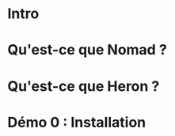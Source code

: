 # Intro

# Qu'est-ce que Nomad ?

# Qu'est-ce que Heron ?

# Démo 0 : Installation

<!-- docker system prune -af --volumes !>
wget https://github.com/apache/incubator-heron/releases/download/0.17.8/heron-install-0.17.8-ubuntu.sh
chmod +x heron-install-0.17.8-ubuntu.sh
./heron-install-0.17.8-ubuntu.sh --user
export PATH="$PATH:~/bin"
wget https://releases.hashicorp.com/nomad/0.8.4/nomad_0.8.4_linux_amd64.zip
unzip nomad_0.8.4_linux_amd64.zip
sudo cp nomad /usr/bin
chmod 755 /usr/bin/nomad

# Démo 1 : Nomad local

docker rm -f consul
docker run -tid --rm --net host --name=consul consul
sudo nomad agent -dev
nomad job init
nomad job run example.nomad
nomad job status example
nomad alloc status -stats xxxxxxxx
nomad alloc logs xxxxxxxx redis
firefox http://127.0.0.1:4646/ui/jobs
sed -i "s/\(count =\) 1/\1 3/" example.nomad
nomad job plan example.nomad
nomad job run -check-index 13 example.nomad
nomad job status example
sed -i "s/\(redis\):3.2/\1:4.0/" example.nomad
nomad job plan example.nomad
nomad job run -check-index 37 example.nomad
nomad job status example
nomad job stop example
nomad job status example

# Démo 2 : Heron local

heron submit local ~/.heron/examples/heron-api-examples.jar com.twitter.heron.examples.api.WindowedWordCountTopology --deploy-deactivated test
ls -al ~/.herondata/topologies/local/${USER}/test/WindowedWordCountTopology
ls -al ~/.herondata/topologies/local/${USER}/test/WindowedWordCountTopology/log-files
heron-tracker
heron-ui
heron activate local test
heron deactivate local test
heron kill local test

# Démo 3 : Heron dans Nomad

docker rm -f zookeeper
docker run -tid --rm --net host --name zookeeper zookeeper
cat > ~/.heron/conf/nomad/uploader.yaml << 'EOF'
# uploader class for transferring the topology jar/tar files to storage
heron.class.uploader:    com.twitter.heron.uploader.http.HttpUploader
heron.uploader.http.uri: http://localhost:9000/api/v1/file/upload
EOF
heron-apiserver --cluster nomad --base-template nomad --download-hostname 127.0.0.1 --heron-core-package-path ~/.heron/dist/heron-core.tar.gz -D heron.statemgr.connection.string=127.0.0.1:2181 -D heron.nomad.scheduler.uri=127.0.0.1:4647 -D heron.class.uploader=com.twitter.heron.uploader.http.HttpUploader --verbose
sed -i "s/#\(heron.package.core.*http:\/\/.*\)/\1/" ~/.heron/conf/nomad/client.yaml
sed -i "s/\(heron.package.core.*file:\/\/.*\)/#\1/" ~/.heron/conf/nomad/client.yaml


# Démo 4 : Heron standalone (embedded Nomad)

docker rm -f zookeeper
docker run -tid --rm --net host --name zookeeper zookeeper
heron-admin standalone set
heron-admin standalone cluster start
heron submit standalone ~/.heron/examples/heron-api-examples.jar com.twitter.heron.examples.api.WindowedWordCountTopology test
ln -s ~/.heron/bin/heron-nomad ~/bin/
heron-nomad job status
heron-nomad job status testxxxxxxxx
heron-nomad alloc-status xxxxxxxx
heron kill standalone test
heron-admin standalone cluster stop

# Démo 5 : Nomad cluster ?

# Démo 6 : Heron dans Nomad cluster ?

# Démo 7 : Cleanup

rm -rf ~/.pex ~/.herondata ~/.heron ~/bin/heron*

# Conclusion
